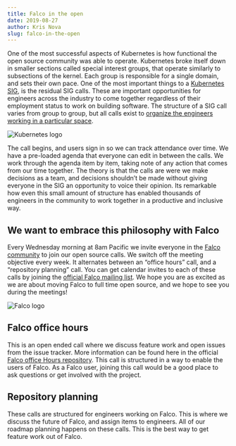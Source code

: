 ```yaml
---
title: Falco in the open
date: 2019-08-27
author: Kris Nova
slug: falco-in-the-open
---
```


One of the most successful aspects of Kubernetes is how functional the open source community was able to operate. Kubernetes broke itself down in smaller sections called special interest groups, that operate similarly to subsections of the kernel. Each group is responsible for a single domain, and sets their own pace. One of the most important things to a [Kubernetes SIG](https://github.com/kubernetes/community/blob/master/sig-list.md), is the residual SIG calls. These are important opportunities for engineers across the industry to come together regardless of their employment status to work on building software. The structure of a SIG call varies from group to group, but all calls exist to [organize the engineers working in a particular space](https://kubernetes.io/docs/contribute/participating/).


![Kubernetes logo](/img/kubernetes-150.png)


The call begins, and users sign in so we can track attendance over time. We have a pre-loaded agenda that everyone can edit in between the calls. We work through the agenda item by item, taking note of any action that comes from our time together. The theory is that the calls are were we make decisions as a team, and decisions shouldn’t be made without giving everyone in the SIG an opportunity to voice their opinion. Its remarkable how even this small amount of structure has enabled thousands of engineers in the community to work together in a productive and inclusive way.


## We want to embrace this philosophy with Falco


Every Wednesday morning at 8am Pacific we invite everyone in the [Falco community](https://falco.org/) to join our open source calls. We switch off the meeting objective every week. It alternates between an “office hours” call, and a “repository planning” call. You can get calendar invites to each of these calls by joining the [official Falco mailing list](https://lists.cncf.io/g/cncf-falco-dev). We hope you are as excited as we are about moving Falco to full time open source, and we hope to see you during the meetings!


![Falco logo](/img/falco-150.png)


## Falco office hours

This is an open ended call where we discuss feature work and open issues from the issue tracker. More information can be found here in the official [Falco office Hours repository](https://github.com/falcosecurity/office-hours). This call is structured in a way to enable the users of Falco. As a Falco user, joining this call would be a good place to ask questions or get involved with the project.


## Repository planning

These calls are structured for engineers working on Falco. This is where we discuss the future of Falco, and assign items to engineers. All of our roadmap planning happens on these calls. This is the best way to get feature work out of Falco.
